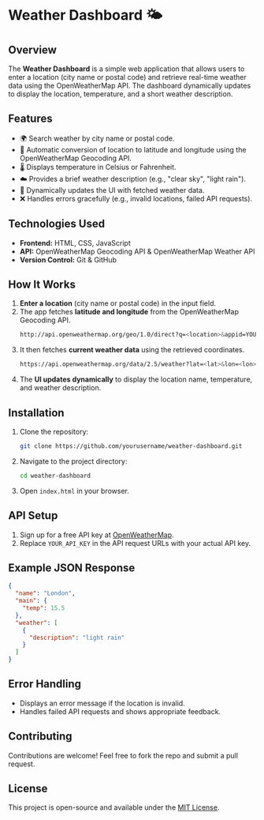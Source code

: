 # Weather Dashboard 🌤️

## Overview

The **Weather Dashboard** is a simple web application that allows users to enter a location (city name or postal code) and retrieve real-time weather data using the OpenWeatherMap API. The dashboard dynamically updates to display the location, temperature, and a short weather description.

## Features

- 🌍 Search weather by city name or postal code.
- 📍 Automatic conversion of location to latitude and longitude using the OpenWeatherMap Geocoding API.
- 🌡️ Displays temperature in Celsius or Fahrenheit.
- ☁️ Provides a brief weather description (e.g., "clear sky", "light rain").
- 🔄 Dynamically updates the UI with fetched weather data.
- ❌ Handles errors gracefully (e.g., invalid locations, failed API requests).

## Technologies Used

- **Frontend:** HTML, CSS, JavaScript  
- **API:** OpenWeatherMap Geocoding API & OpenWeatherMap Weather API  
- **Version Control:** Git & GitHub  

## How It Works

1. **Enter a location** (city name or postal code) in the input field.
2. The app fetches **latitude and longitude** from the OpenWeatherMap Geocoding API.
   ```bash
   http://api.openweathermap.org/geo/1.0/direct?q=<location>&appid=YOUR_API_KEY
   ```
3. It then fetches **current weather data** using the retrieved coordinates.
   ```bash
   https://api.openweathermap.org/data/2.5/weather?lat=<lat>&lon=<lon>&appid=YOUR_API_KEY
   ```
4. The **UI updates dynamically** to display the location name, temperature, and weather description.

## Installation

1. Clone the repository:
   ```bash
   git clone https://github.com/yourusername/weather-dashboard.git
   ```
2. Navigate to the project directory:
   ```bash
   cd weather-dashboard
   ```
3. Open `index.html` in your browser.

## API Setup

1. Sign up for a free API key at [OpenWeatherMap](https://openweathermap.org/).
2. Replace `YOUR_API_KEY` in the API request URLs with your actual API key.

## Example JSON Response

```json
{
  "name": "London",
  "main": {
    "temp": 15.5
  },
  "weather": [
    {
      "description": "light rain"
    }
  ]
}
```

## Error Handling

- Displays an error message if the location is invalid.
- Handles failed API requests and shows appropriate feedback.

## Contributing

Contributions are welcome! Feel free to fork the repo and submit a pull request.

## License

This project is open-source and available under the [MIT License](LICENSE).
